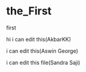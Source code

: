 # the_First
first

hi i can edit this(AkbarKK)

i can edit this(Aswin George)

i can edit this file(Sandra Saji)

